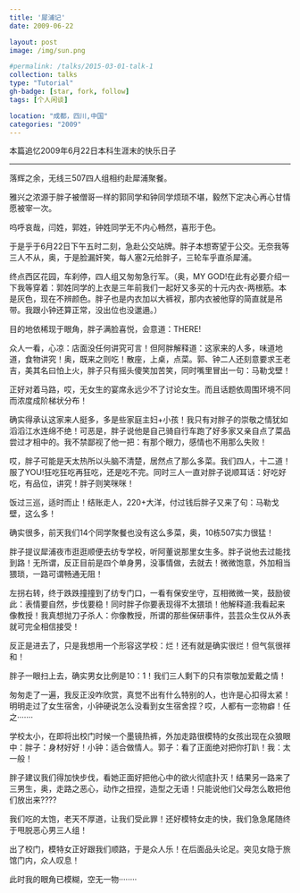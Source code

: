 ```yaml
---
title: '犀浦记'
date: 2009-06-22

layout: post
image: /img/sun.png

#permalink: /talks/2015-03-01-talk-1
collection: talks
type: "Tutorial"
gh-badge: [star, fork, follow]
tags: [个人闲谈]

location: "成都，四川,中国"
categories: "2009"
---
```


本篇追忆2009年6月22日本科生涯末的快乐日子

----------------------------------------------------------

落辉之余，无线三507四人组相约赴犀浦聚餐。

雅兴之浓源于胖子被僧哥一样的郭同学和钟同学烦琐不堪，毅然下定决心再心甘情愿被宰一次。

呜呼哀哉，闫姓，郭姓，钟姓同学无不内心畅然，喜形于色。

于是乎于6月22日下午五时二刻，急赴公交站牌。胖子本想寄望于公交。无奈我等三人不从，奥，于是脸漏奸笑，每人塞2元给胖子，三轮车乎直杀犀浦。

终点西区花园，车刹停，四人组又匆匆急行军。（奥，MY  GOD!在此有必要介绍一下我等穿着：郭姓同学的上衣是三年前我们一起好又多买的十元内衣-两根筋。本是灰色，现在不辨颜色。胖子也是内衣加以大裤衩，那内衣被他穿的简直就是吊带。我跟小钟还算正常，没出位也没邋遢。）

目的地依稀现于眼角，胖子满脸喜悦，会意道：THERE!

众人一看，心凉：店面没任何讲究可言！但阿胖解释道：这家来的人多，味道地道，食物讲究！奥，既来之则吃！散座，上桌，点菜。郭、钟二人还刻意要求王老吉，美其名曰怕上火，胖子只有摇头傻笑加苦笑，同时嘴里冒出一句：马勒戈壁！

正好对着马路，哎，无女生的宴席永远少不了讨论女生。而且话题依周围环境不同而浓度成阶梯状分布！

确实得承认这家来人挺多，多是些家庭主妇+小孩！我只有对胖子的崇敬之情犹如滔滔江水连绵不绝！可恶是，胖子说他是自己骑自行车跑了好多家又亲自点了菜品尝过才相中的。我不禁鄙视了他一把：有那个眼力，感情也不用那么失败！

哎，胖子可能是天太热所以头脑不清楚，居然点了那么多菜。我们四人，十二道！服了YOU!狂吃狂吃再狂吃，还是吃不完。同时三人一直对胖子说顺耳话：好吃好吃，有品位，讲究！胖子则笑咪咪！

饭过三巡，适时而止！结账走人，220+大洋，付过钱后胖子又来了句：马勒戈壁，这么多！

确实很多，前天我们14个同学聚餐也没有这么多菜，奥，10栋507实力很猛！

胖子提议犀浦夜市逛逛顺便去纺专学校，听阿董说那里女生多。胖子说他去过能找到路！无所谓，反正目前是四个单身男，没事情做，去就去！微微饱意，外加相当猥琐，一路可谓畅通无阻！

左拐右转，终于跌跌撞撞到了纺专门口，一看有保安坐守，互相微微一笑，鼓励彼此：表情要自然，步伐要稳！同时胖子你要表现得不太猥琐！他解释道:我看起来像教授！我真想抛刀子杀人：你像教授，所谓的那些保研事件，芸芸众生仅从外表就可完全相信接受！           

反正是进去了，只是我想用一个形容这学校：烂！还有就是确实很烂！但气氛很祥和！

胖子一眼扫上去，确实男女比例是10：1！我们三人剩下的只有崇敬加爱戴之情！

匆匆走了一遍，我反正没咋欣赏，真觉不出有什么特别的人，也许是心扣得太紧！明明走过了女生宿舍，小钟硬说怎么没看到女生宿舍捏？哎，人都有一恋物癖！任之·······

学校太小，在即将出校门时候一个墨镜热裤，外加走路很模特的女孩出现在众狼眼中：胖子：身材好好！小钟：适合做情人。郭子：看了正面绝对把你打趴！我：太一般！

胖子建议我们得加快步伐，看她正面好把他心中的欲火彻底扑灭！结果另一路来了三男生，奥，走路之恶心，动作之扭捏，造型之无语！只能说他们父母怎么敢把他们放出来????

我们吃的太饱，老天不厚道，让我们受此罪！还好模特女走的快，我们急急尾随终于甩脱恶心男三人组！

出了校门，模特女正好跟我们顺路，于是众人乐！在后面品头论足。突见女隐于旅馆门内，众人叹息！

此时我的眼角已模糊，空无一物········

